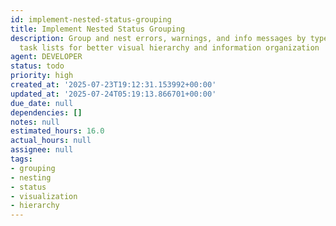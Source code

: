 ```yaml
---
id: implement-nested-status-grouping
title: Implement Nested Status Grouping
description: Group and nest errors, warnings, and info messages by type with detailed
  task lists for better visual hierarchy and information organization
agent: DEVELOPER
status: todo
priority: high
created_at: '2025-07-23T19:12:31.153992+00:00'
updated_at: '2025-07-24T05:19:13.866701+00:00'
due_date: null
dependencies: []
notes: null
estimated_hours: 16.0
actual_hours: null
assignee: null
tags:
- grouping
- nesting
- status
- visualization
- hierarchy
---
```


